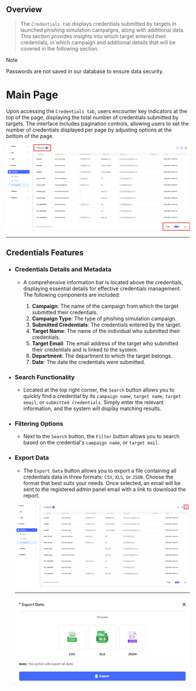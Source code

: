 ## Overview

> The `Credentials tab` displays credentials submitted by targets in launched phishing simulation campaigns, along with additional data. This section provides insights into which target entered their credentials, in which campaign and additional details that will be covered in the following section.

> [!NOTE]
> Passwords are not saved in our database to ensure data security.

# Main Page

Upon accessing the `Credentials tab`, users encounter key indicators at the top of the page, displaying the total number of credentials submitted by targets. The interface includes pagination controls, allowing users to set the number of credentials displayed per page by adjusting options at the bottom of the page.

![Analytics-Phish credentials main!](../../assets/analytics/credentials/main.png "Analytics-Phish credentials main")

---

## Credentials Features

- ### Credentials Details and Metadata

    - A comprehensive information bar is located above the credentials, displaying essential details for effective credentials management. The following components are included:

        1. **Campaign**: The name of the campaign from which the target submitted their credentials. 
        2. **Campaign Type**: The type of phishing simulation campaign.
        3. **Submitted Credentials**: The credentials entered by the target.
        4. **Target Name**: The name of the individual who submitted their credentials.
        5. **Target Email**: The email address of the target who submitted their credentials and is linked to the system.
        6. **Department**: The department to which the target belongs.
        7. **Date**: The date the credentials were submitted.

- ### Search Functionality

    - Located at the top right corner, the `Search` button allows you to quickly find a credential by its `campaign name`, `target name`, `target email`, or `submitted credentials`. Simply enter the relevant information, and the system will display matching results.

- ### Filtering Options

    - Next to the `Search` button, the `Filter` button allows you to search based on the credential's `campaign name`, or `target mail`.

- ### Export Data

    - The `Export Data` button allows you to export a file containing all credentials data in three formats: `CSV`, `XLS`, or `JSON`. Choose the format that best suits your needs. Once selected, an email will be sent to the registered admin panel email with a link to download the report.

    ![Analytics-Phish credentials export data button!](../../assets/analytics/credentials/export_data_button.png "Analytics-Phish credentials export data button")

    ---
    
    ![Analytics-Phish credentials file format!](../../assets/analytics/credentials/file_format.png "Analytics-Phish credentials file format")
